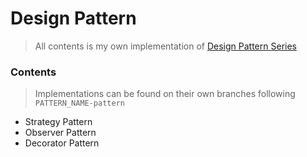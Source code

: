# Design Pattern
>
> All contents is my own implementation of [Design Pattern Series](https://www.youtube.com/playlist?list=PLrhzvIcii6GNjpARdnO4ueTUAVR9eMBpc)

### Contents
>
> Implementations can be found on their own branches following `PATTERN_NAME-pattern`

- Strategy Pattern
- Observer Pattern
- Decorator Pattern
